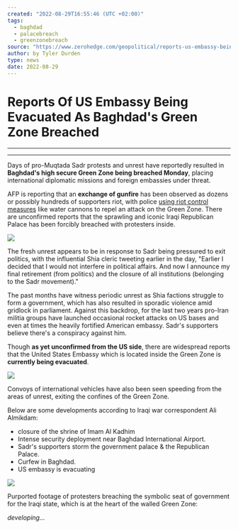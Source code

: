 ```yaml
---
created: "2022-08-29T16:55:46 (UTC +02:00)"
tags:
  - baghdad
  - palacebreach
  - greenzonebreach
source: "https://www.zerohedge.com/geopolitical/reports-us-embassy-being-evacuated-baghdads-green-zone-breached"
author: by Tyler Durden
type: news
date: 2022-08-29
---
```


# Reports Of US Embassy Being Evacuated As Baghdad's Green Zone Breached

---

---

Days of pro-Muqtada Sadr protests and unrest have reportedly resulted in **Baghdad's high secure Green Zone being breached Monday**, placing international diplomatic missions and foreign embassies under threat.

AFP is reporting that an **exchange of gunfire** has been observed as dozens or possibly hundreds of supporters riot, with police [using riot control measures](https://en.mehrnews.com/news/190799/Curfew-set-in-Baghdad-after-Sadrists-broke-into-Green-Zone) like water cannons to repel an attack on the Green Zone. There are unconfirmed reports that the sprawling and iconic Iraqi Republican Palace has been forcibly breached with protesters inside.

![](https://i.imgur.com/5ahsgL5.png)

The fresh unrest appears to be in response to Sadr being pressured to exit politics, with the influential Shia cleric tweeting earlier in the day, "Earlier I decided that I would not interfere in political affairs. And now I announce my final retirement (from politics) and the closure of all institutions (belonging to the Sadr movement)."

The past months have witness periodic unrest as Shia factions struggle to form a government, which has also resulted in sporadic violence amid gridlock in parliament. Against this backdrop, for the last two years pro-Iran militia groups have launched occasional rocket attacks on US bases and even at times the heavily fortified American embassy. Sadr's supporters believe there's a conspiracy against him.

Though **as yet unconfirmed from the US side**, there are widespread reports that the United States Embassy which is located inside the Green Zone is **currently being evacuated**.

![](https://i.imgur.com/mMpLMPV.png)

Convoys of international vehicles have also been seen speeding from the areas of unrest, exiting the confines of the Green Zone.

Below are some developments according to Iraqi war correspondent Ali Almikdam:

* closure of the shrine of Imam Al Kadhim
* Intense security deployment near Baghdad International Airport.
* Sadr's supporters storm the government palace & the Republican Palace.
* Curfew in Baghdad.
* US embassy is evacuating

![](https://i.imgur.com/THnQ99p.png)

Purported footage of protesters breaching the symbolic seat of government for the Iraqi state, which is at the heart of the walled Green Zone:

*developing...*
